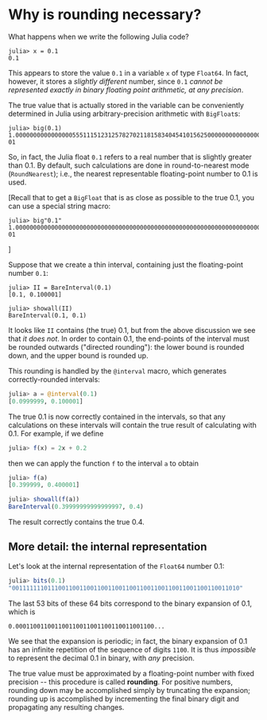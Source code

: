 # Why is rounding necessary?

What happens when we write the following Julia code?
```
julia> x = 0.1
0.1
```

This appears to store the value `0.1` in a variable `x` of type `Float64`.
In fact, however, it stores a *slightly different* number, since `0.1` *cannot be represented exactly in binary floating point arithmetic, at any precision*.

The true value that is actually stored in the variable can be conveniently determined in Julia using arbitrary-precision arithmetic with `BigFloat`s:

```
julia> big(0.1)
1.000000000000000055511151231257827021181583404541015625000000000000000000000000e-01
```

So, in fact, the Julia float `0.1` refers to a real number that is slightly greater than 0.1. By default, such calculations are done in round-to-nearest mode (`RoundNearest`); i.e., the nearest representable floating-point number to 0.1 is used.

[Recall that to get a `BigFloat` that is as close as possible to the true 0.1, you can use a special string macro:

```
julia> big"0.1"
1.000000000000000000000000000000000000000000000000000000000000000000000000000002e-01
```
]

Suppose that we create a thin interval, containing just the floating-point number `0.1`:
```
julia> II = BareInterval(0.1)
[0.1, 0.100001]

julia> showall(II)
BareInterval(0.1, 0.1)
```

It looks like `II` contains (the true) 0.1, but from the above discussion we see that *it does not*. In order to contain 0.1, the end-points of the interval must be rounded outwards ("directed rounding"): the lower bound is rounded down, and the upper bound is rounded up.

This rounding is handled by the `@interval`  macro, which generates correctly-rounded intervals:

```julia
julia> a = @interval(0.1)
[0.0999999, 0.100001]
```

The true 0.1 is now correctly contained in the intervals, so that any calculations on these intervals will contain the true result of calculating with 0.1. For example, if we define
```julia
julia> f(x) = 2x + 0.2
```
then we can apply the function `f` to the interval `a` to obtain

```julia
julia> f(a)
[0.399999, 0.400001]

julia> showall(f(a))
BareInterval(0.39999999999999997, 0.4)
```
The result correctly contains the true 0.4.

## More detail: the internal representation
Let's look at the internal representation of the `Float64` number 0.1:

```julia
julia> bits(0.1)
"0011111110111001100110011001100110011001100110011001100110011010"
```
The last 53 bits of these 64 bits correspond to the binary expansion of 0.1, which is
```
0.000110011001100110011001100110011001100...
```
We see that the expansion is periodic; in fact, the binary expansion of 0.1 has an infinite repetition of the sequence of digits `1100`. It is thus *impossible* to represent the decimal 0.1 in binary, with *any* precision.

The true value must be approximated by a floating-point number with fixed precision -- this procedure is called **rounding**. For positive numbers, rounding down may be accomplished simply by truncating the expansion; rounding up is accomplished by incrementing the final binary digit and propagating any resulting changes.
